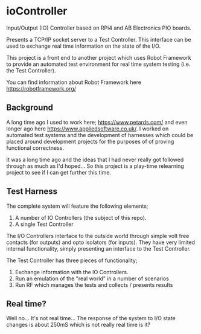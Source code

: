 # ioController
Input/Output (IO) Controller based on RPi4 and AB Electronics PIO boards.

Presents a TCP/IP socket server to a Test Controller.  This interface can be used to exchange real time information on the state of the I/O.

This project is a front end to another project which uses Robot Framework to provide an automated test environment for real time system testing (i.e. the Test Controller).

You can find information about Robot Framework here https://robotframework.org/

## Background
A long time ago I used to work here; https://www.petards.com/ and even longer ago here https://www.appliedsoftware.co.uk/.  I worked on automated test systems and the development of harnesses which could be placed around development projects for the purposes of of proving functional correctness.

It was a long time ago and the ideas that I had never really got followed through as much as I'd hoped...  So this project is a play-time relearning project to see if I can get further this time.

## Test Harness
The complete system will feature the following elements;
1. A number of IO Controllers (the subject of this repo).
1. A single Test Controller

The I/O Controllers interface to the outside world through simple volt free contacts (for outputs) and opto isolators (for inputs).  They have very limited internal functionality, simply presenting an interface to the Test Controller.

The Test Controller has three pieces of functionality;
1. Exchange information with the IO Controllers.
1. Run an emulation of the "real world" in a number of scenarios
1. Run RF which manages the tests and collects / presents results

## Real time?
Well no...  It's not real time...  The response of the system to I/O state changes is about 250mS which is not really real time is it?

